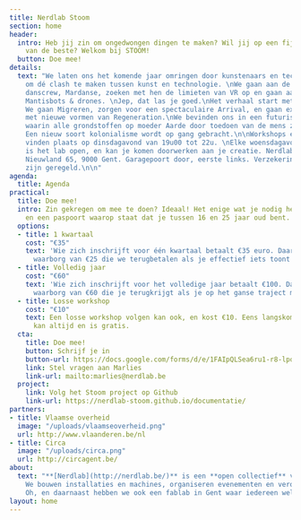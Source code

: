 ```yaml
---
title: Nerdlab Stoom
section: home
header:
  intro: Heb jij zin om ongedwongen dingen te maken? Wil jij op een fijne manier leren
    van de beste? Welkom bij STOOM!
  button: Doe mee!
details:
  text: "We laten ons het komende jaar omringen door kunstenaars en technisch experts
    om dé clash te maken tussen kunst en technologie. \nWe gaan aan de slag met een
    danscrew, Mardanse, zoeken met hen de limieten van VR op en gaan aan de slag met
    Mantisbots & drones. \nJep, dat las je goed.\nHet verhaal start met een Apocalyps.
    We gaan Migreren, zorgen voor een spectaculaire Arrival, en gaan experimenteren
    met nieuwe vormen van Regeneration.\nWe bevinden ons in een futuristisch tijdperk
    waarin alle grondstoffen op moeder Aarde door toedoen van de mens zijn uitgeput.
    Een nieuw soort kolonialisme wordt op gang gebracht.\n\nWorkshops en maakmomenten
    vinden plaats op dinsdagavond van 19u00 tot 22u. \nElke woensdagavond vanaf 19u00
    is het lab open, en kan je komen doorwerken aan je creatie. Nerdlab vind je in
    Nieuwland 65, 9000 Gent. Garagepoort door, eerste links. Verzekering en gezelligheid
    zijn geregeld.\n\n"
agenda:
  title: Agenda
practical:
  title: Doe mee!
  intro: Zin gekregen om mee te doen? Ideaal! Het enige wat je nodig hebt is een laptop
    en een paspoort waarop staat dat je tussen 16 en 25 jaar oud bent.
  options:
  - title: 1 kwartaal
    cost: "€35"
    text: 'Wie zich inschrijft voor één kwartaal betaalt €35 euro. Daarin zit een
      waarborg van €25 die we terugbetalen als je effectief iets toont op een evenement. '
  - title: Volledig jaar
    cost: "€60"
    text: 'Wie zich inschrijft voor het volledige jaar betaalt €100. Daarin zit een
      waarborg van €60 die je terugkrijgt als je op het ganse traject mee loopt. '
  - title: Losse workshop
    cost: "€10"
    text: Een losse workshop volgen kan ook, en kost €10. Eens langskomen op een werkmoment
      kan altijd en is gratis.
  cta:
    title: Doe mee!
    button: Schrijf je in
    button-url: https://docs.google.com/forms/d/e/1FAIpQLSea6ru1-r8-lpqlmmpsBAgrIBCkENQDwyFg_B_syE3Dx-HB7w/viewform
    link: Stel vragen aan Marlies
    link-url: mailto:marlies@nerdlab.be
  project:
    link: Volg het Stoom project op Github
    link-url: https://nerdlab-stoom.github.io/documentatie/
partners:
- title: Vlaamse overheid
  image: "/uploads/vlaamseoverheid.png"
  url: http://www.vlaanderen.be/nl
- title: Circa
  image: "/uploads/circa.png"
  url: http://circagent.be/
about:
  text: "**[Nerdlab](http://nerdlab.be/)** is een **open collectief** van **makers**.
    We bouwen installaties en machines, organiseren evenementen en veroveren de wereld.
    Oh, en daarnaast hebben we ook een fablab in Gent waar iedereen welkom is."
layout: home
---
```


